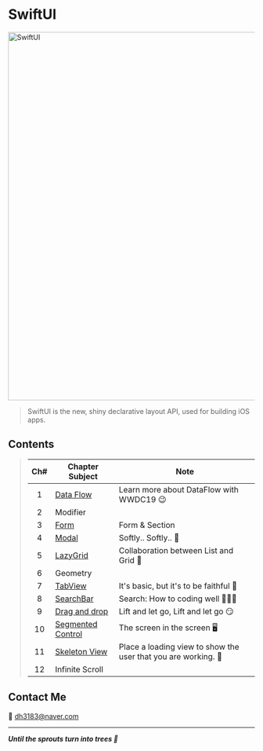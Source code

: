 # SwiftUI
<img width="750" alt="SwiftUI" src="https://user-images.githubusercontent.com/83414134/197437410-3d5e1bf6-17e0-423f-ae3a-0b4a423cd71a.png">

> SwiftUI is the new, shiny declarative layout API, used for building iOS apps.

## Contents
> |Ch#|Chapter Subject|Note|
> |:---:|---|---|
> |1|[Data Flow](https://github.com/dh3183/SwiftUI-Study/blob/main/documentation/Data%20Flow.md)|Learn more about DataFlow with WWDC19 😉|
> |2|Modifier||
> |3|[Form](https://github.com/dh3183/SwiftUI-Study/blob/main/documentation/Form.md)|Form & Section|
> |4|[Modal](https://github.com/dh3183/SwiftUI-Study/blob/main/documentation/Modal.md)|Softly.. Softly.. 👀|
> |5|[LazyGrid](https://github.com/dh3183/SwiftUI-Study/blob/main/documentation/LazyGrid.md)|Collaboration between List and Grid 📐|
> |6|Geometry||
> |7|[TabView](https://github.com/dh3183/SwiftUI-Study/blob/main/documentation/TabView.md)|It's basic, but it's to be faithful 🙂|
> |8|[SearchBar](https://github.com/dh3183/SwiftUI-Study/blob/main/documentation/SearchBar.md)|Search: How to coding well 👨🏻‍💻|
> |9|[Drag and drop]()|Lift and let go, Lift and let go 😏|
> |10|[Segmented Control](https://github.com/dh3183/SwiftUI-Study/blob/main/documentation/Segmented%20Control.md)|The screen in the screen 🖥️|
> |11|[Skeleton View](https://github.com/dh3183/SwiftUI-Study/blob/main/documentation/Skeleton%20View.md)|Place a loading view to show the user that you are working. 📡|
> |12|Infinite Scroll||
>
## Contact Me
📧 dh3183@naver.com

***
***Until the sprouts turn into trees 🌱***

